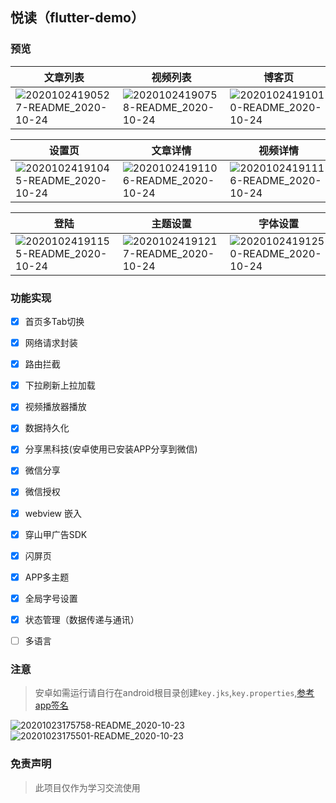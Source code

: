 ## 悦读（flutter-demo）

### 预览

| 文章列表 | 视频列表 |  博客页  | 任务页 | 我的 |
| --- | --- | --- | --- | --- | 
| ![20201024190527-README_2020-10-24](https://i.loli.net/2020/10/24/enkU7Puh5gatREZ.jpg) | ![20201024190758-README_2020-10-24](https://i.loli.net/2020/10/24/GmK1BwoNEnIOUtx.jpg) | ![20201024191010-README_2020-10-24](https://i.loli.net/2020/10/24/LD5oQmGTHrUAqBY.jpg) | ![20201024191033-README_2020-10-24](https://i.loli.net/2020/10/24/i56vG39xb2IrwOe.jpg) | ![20201024191135-README_2020-10-24](https://i.loli.net/2020/10/24/fwjh8o2rxpQJPe6.jpg)| 




| 设置页 | 文章详情 | 视频详情 |
| --- | --- | --- |
|![20201024191045-README_2020-10-24](https://i.loli.net/2020/10/24/mD3xh4UP2rCBdZL.png) | ![20201024191106-README_2020-10-24](https://i.loli.net/2020/10/24/8qe7JWLQfbAkSaK.jpg) | ![20201024191116-README_2020-10-24](https://i.loli.net/2020/10/24/JTpdGrWktq2zf9s.jpg) |



| 登陆 | 主题设置 | 字体设置 |
|---| ---| --- |
| ![20201024191155-README_2020-10-24](https://i.loli.net/2020/10/24/hmYjIXie1AsNJb9.jpg) | ![20201024191217-README_2020-10-24](https://i.loli.net/2020/10/24/H2YUNSkT6qbfC9p.png) | ![20201024191250-README_2020-10-24](https://i.loli.net/2020/10/24/XV5xmy9WZoNKMnr.png)





















### 功能实现
- [x] 首页多Tab切换
- [x] 网络请求封装
- [x] 路由拦截
- [x] 下拉刷新上拉加载
- [x] 视频播放器播放
- [x] 数据持久化
- [x] 分享黑科技(安卓使用已安装APP分享到微信)
- [x] 微信分享
- [x] 微信授权
- [x] webview 嵌入
- [x] 穿山甲广告SDK
- [x] 闪屏页
- [x] APP多主题
- [x] 全局字号设置
- [x] 状态管理（数据传递与通讯）
- [ ] 多语言 


### 注意

> 安卓如需运行请自行在android根目录创建`key.jks`,`key.properties`,[参考app签名](https://flutterchina.club/android-release/)


![20201023175758-README_2020-10-23](https://i.loli.net/2020/10/23/yPa41QshMW9q2Sr.png)
![20201023175501-README_2020-10-23](https://i.loli.net/2020/10/23/4jHzMT7SvcRXNUZ.png)



### 免责声明
> 此项目仅作为学习交流使用